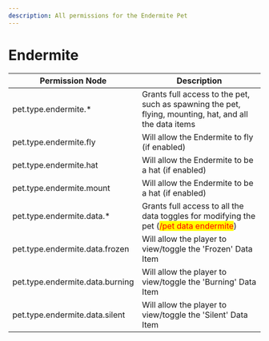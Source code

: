 ```yaml
---
description: All permissions for the Endermite Pet
---
```


# Endermite
| Permission Node | Description |
| - | - |
| pet.type.endermite.* | Grants full access to the pet, such as spawning the pet, flying, mounting, hat, and all the data items |
| pet.type.endermite.fly | Will allow the Endermite to fly (if enabled) |
| pet.type.endermite.hat | Will allow the Endermite to be a hat (if enabled) |
| pet.type.endermite.mount | Will allow the Endermite to be a hat (if enabled) |
| pet.type.endermite.data.* | Grants full access to all the data toggles for modifying the pet (<mark style="color:red;">/pet data endermite</mark>) |
| pet.type.endermite.data.frozen | Will allow the player to view/toggle the 'Frozen' Data Item |
| pet.type.endermite.data.burning | Will allow the player to view/toggle the 'Burning' Data Item |
| pet.type.endermite.data.silent | Will allow the player to view/toggle the 'Silent' Data Item |

